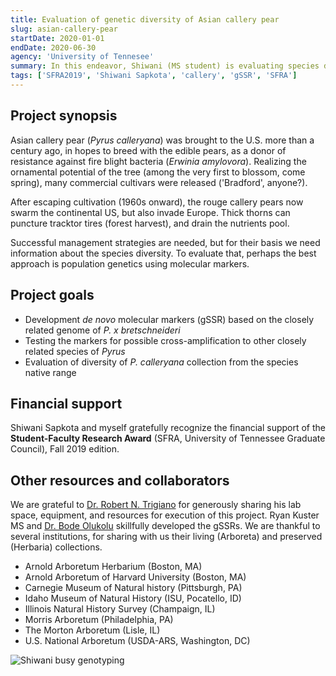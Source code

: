 ```yaml
---
title: Evaluation of genetic diversity of Asian callery pear
slug: asian-callery-pear
startDate: 2020-01-01
endDate: 2020-06-30
agency: 'University of Tennesee'
summary: In this endeavor, Shiwani (MS student) is evaluating species diversity using <em>de novo</em> gSSRs. We accrued samples of non-cultivated <em>P.&nbsp;calleryana</em> from Asia. Molecular markers will be tested for cross-amplification to related species as well.
tags: ['SFRA2019', 'Shiwani Sapkota', 'callery', 'gSSR', 'SFRA']
---
```


Project synopsis
----------

Asian callery pear (*Pyrus&nbsp;calleryana*) was brought to the U.S. more than a century ago, in hopes to breed with the edible pears, as a donor of resistance against fire blight bacteria (*Erwinia&nbsp;amylovora*). Realizing the ornamental potential of the tree (among the very first to blossom, come spring), many commercial cultivars were released ('Bradford', anyone?). 

After escaping cultivation (1960s onward), the rouge callery pears now swarm the continental US, but also invade Europe. Thick thorns can puncture  tracktor tires (forest harvest), and drain the nutrients pool. 

Successful management strategies are needed, but for their basis we need information about the species diversity. To evaluate that, perhaps the best approach is population genetics using molecular markers.


## **Project goals**


  * Development *de&nbsp;novo* molecular markers (gSSR) based on the closely related genome of *P.&nbsp;x&nbsp;bretschneideri*
  * Testing the markers for possible cross-amplification to other closely related species of *Pyrus*
  * Evaluation of diversity of *P.&nbsp;calleryana* collection from the species native range
  

## Financial support

Shiwani Sapkota and myself gratefully recognize the financial support of the **Student-Faculty Research Award** (SFRA, University of Tennessee Graduate Council), Fall 2019 edition. 


## Other resources and collaborators

We are grateful to [Dr. Robert N. Trigiano](https://epp.tennessee.edu/people/directory/dr-robert-trigiano/) for generously sharing his lab space, equipment, and resources for execution of this project. Ryan Kuster MS and [Dr. Bode Olukolu](https://epp.tennessee.edu/people/directory/dr-bode-olukolu/) skillfully developed the gSSRs.
We are thankful to several institutions, for sharing with us their living (Arboreta) and preserved (Herbaria) collections.
  * Arnold Arboretum Herbarium (Boston, MA)
  * Arnold Arboretum of Harvard University (Boston, MA)
  * Carnegie Museum of Natural history (Pittsburgh, PA)
  * Idaho Museum of Natural History (ISU, Pocatello, ID)
  * Illinois Natural History Survey (Champaign, IL)
  * Morris Arboretum (Philadelphia, PA)
  * The Morton Arboretum (Lisle, IL)
  * U.S. National Arboretum (USDA-ARS, Washington, DC)

![Shiwani busy genotyping](database\news\images\nowicki15.jpg)